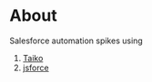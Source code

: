 # About 

Salesforce automation spikes using 

1. [Taiko](./taiko/README.md)
1. [jsforce](./jsforce/README.md)
